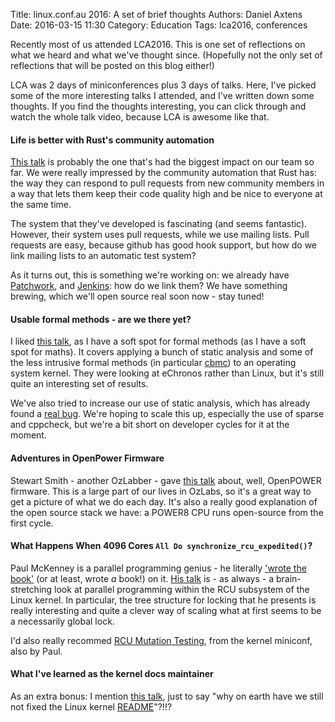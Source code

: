 Title: linux.conf.au 2016: A set of brief thoughts
Authors: Daniel Axtens
Date: 2016-03-15 11:30
Category: Education
Tags: lca2016, conferences

Recently most of us attended LCA2016. This is one set of reflections on what we heard and what we've thought since. (Hopefully not the only set of reflections that will be posted on this blog either!)

LCA was 2 days of miniconferences plus 3 days of talks. Here, I've picked some of the more interesting talks I attended, and I've written down some thoughts. If you find the thoughts interesting, you can click through and watch the whole talk video, because LCA is awesome like that.

#### Life is better with Rust's community automation

[This talk](https://www.youtube.com/watch?v=dIageYT0Vgg) is probably the one that's had the biggest impact on our team so far. We were really impressed by the community automation that Rust has: the way they can respond to pull requests from new community members in a way that lets them keep their code quality high and be nice to everyone at the same time.

The system that they've developed is fascinating (and seems fantastic). However, their system uses pull requests, while we use mailing lists. Pull requests are easy, because github has good hook support, but how do we link mailing lists to an automatic test system?

As it turns out, this is something we're working on: we already have [Patchwork](http://patchwork.ozlabs.org/), and [Jenkins](https://openpower.xyz/): how do we link them? We have something brewing, which we'll open source real soon now - stay tuned!

#### Usable formal methods - are we there yet?

I liked [this talk](https://www.youtube.com/watch?v=RxHjhBVOCSU), as I have a soft spot for formal methods (as I have a soft spot for maths). It covers applying a bunch of static analysis and some of the less intrusive formal methods (in particular [cbmc](http://www.cprover.org/cbmc/)) to an operating system kernel. They were looking at eChronos rather than Linux, but it's still quite an interesting set of results.

We've also tried to increase our use of static analysis, which has already found a [real bug](http://patchwork.ozlabs.org/patch/580629/). We're hoping to scale this up, especially the use of sparse and cppcheck, but we're a bit short on developer cycles for it at the moment.

#### Adventures in OpenPower Firmware

Stewart Smith - another OzLabber - gave [this talk](https://www.youtube.com/watch?v=a4XGvssR-ag) about, well, OpenPOWER firmware. This is a large part of our lives in OzLabs, so it's a great way to get a picture of what we do each day. It's also a really good explanation of the open source stack we have: a POWER8 CPU runs open-source from the first cycle.

#### What Happens When 4096 Cores `All Do synchronize_rcu_expedited()`?

Paul McKenney is a parallel programming genius - he literally ['wrote the book'](https://www.kernel.org/pub/linux/kernel/people/paulmck/perfbook/perfbook.html) (or at least, wrote _a_ book!) on it. [His talk](https://www.youtube.com/watch?v=1nfpjHTWaUc) is - as always - a brain-stretching look at parallel programming within the RCU subsystem of the Linux kernel. In particular, the tree structure for locking that he presents is really interesting and quite a clever way of scaling what at first seems to be a necessarily global lock.

I'd also really recommed [RCU Mutation Testing](https://www.youtube.com/watch?v=tFmajPt0_hI), from the kernel miniconf, also by Paul.

#### What I've learned as the kernel docs maintainer

As an extra bonus: I mention [this talk](https://www.youtube.com/watch?v=gsJXf6oSbAE), just to say "why on earth have we still not fixed the Linux kernel [README](https://www.kernel.org/doc/linux/README)"?!!?
